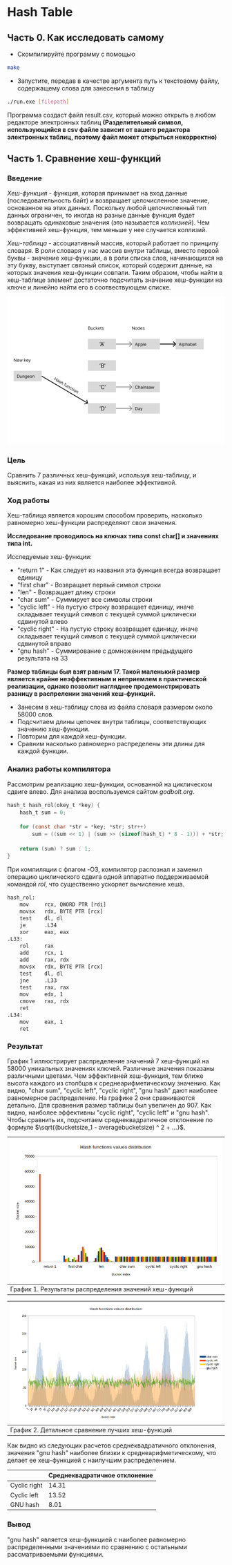 # Hash Table


## Часть 0. Как исследовать самому


- Скомпилируйте программу с помощью

```sh
make
```

- Запустите, передав в качестве аргумента путь к текстовому файлу, содержащему слова для занесения в таблицу

```sh
./run.exe [filepath]
```

Программа создаст файл result.csv, который можно открыть в любом редакторе электронных таблиц **(Разделительный символ, использующийся в csv файле зависит от вашего редактора электронных таблиц, поэтому файл может открыться некорректно)**


## Часть 1. Сравнение хеш-функций


### Введение


*Хеш-функция* - функция, которая принимает на вход данные (последовательность байт) и возвращает целочисленное значение, основанное на этих данных. Поскольку любой целочисленный тип данных ограничен, то иногда на разные данные функция будет возвращать одинаковые значения (это называется *коллизией*). Чем эффективней хеш-функция, тем меньше у нее случается коллизий.

*Хеш-таблица* - ассоциативный массив, который работает по принципу словаря. В роли словаря у нас массив внутри таблицы, вместо первой буквы - значение хеш-функции, а в роли списка слов, начинающихся на эту букву, выступает связный список, который содержит данные, на которых значения хеш-функции совпали. Таким образом, чтобы найти в хеш-таблице элемент достаточно подсчитать значение хеш-функции на ключе и линейно найти его в соотвествующем списке.

![hashtable](assets/hashtable.png "Иллюстрация работы хеш-таблицы")


### Цель


Сравнить 7 различных хеш-функций, используя хеш-таблицу, и выяснить, какая из них является наиболее эффективной.


### Ход работы


Хеш-таблица является хорошим способом проверить, насколько равномерно хеш-функции распределяют свои значения.

**Исследование проводилось на ключах типа const char[] и значениях типа int.**

Исследуемые хеш-функции:
- "return 1" - Как следует из названия эта функция всегда возвращает единицу
- "first char" - Возвращает первый символ строки
- "len" - Возвращает длину строки
- "char sum" - Суммирует все символы строки
- "cyclic left" - На пустую строку возвращает единицу, иначе складывает текущий символ с текущей суммой циклически сдвинутой влево
- "cyclic right" - На пустую строку возвращает единицу, иначе складывает текущий символ с текущей суммой циклически сдвинутой вправо
- "gnu hash" - Суммирование с домножением предыдущего результата на 33

**Размер таблицы был взят равным 17. Такой маленький размер является крайне неэффективным и неприемлем в практической реализации, однако позволит нагляднее продемонстрировать разницу в распрелении значений хеш-функций.**

- Занесем в хеш-таблицу слова из файла словаря размером около 58000 слов.
- Подсчитаем длины цепочек внутри таблицы, соответствующих значению хеш-функции.
- Повторим для каждой хеш-функции.
- Сравним насколько равномерно распределены эти длины для каждой функции.


### Анализ работы компилятора


Рассмотрим реализацию хеш-функции, основанной на циклическом сдвиге влево. Для анализа воспользуемся сайтом *godbolt.org*. 

```C
hash_t hash_rol(okey_t *key) {
    hash_t sum = 0;

    for (const char *str = *key; *str; str++)
        sum = ((sum << 1) | (sum >> (sizeof(hash_t) * 8 - 1))) + *str;

    return (sum) ? sum : 1;
}
```

При компиляции с флагом -O3, компилятор распознал и заменил операцию циклического сдвига одной аппаратно поддерживаемой командой *rol*, что существенно ускоряет вычисление хеша.

```Assembly
hash_rol:
    mov     rcx, QWORD PTR [rdi]
    movsx   rdx, BYTE PTR [rcx]
    test    dl, dl
    je      .L34
    xor     eax, eax
.L33:
    rol     rax
    add     rcx, 1
    add     rax, rdx
    movsx   rdx, BYTE PTR [rcx]
    test    dl, dl
    jne     .L33
    test    rax, rax
    mov     edx, 1
    cmove   rax, rdx
    ret
.L34:
    mov     eax, 1
    ret
```


### Результат


График 1 иллюстрирует распределение значений 7 хеш-функций на 58000 уникальных значениях ключей. Различные значения показаны различными цветами. Чем эффективней хеш-функция, тем ближе высота каждого из столбцов к среднеарифметическому значению. Как видно, "char sum", "cyclic left", "cyclic right", "gnu hash" дают наиболее равномерное распределение. На графике 2 они сравниваются детально. Для сравнения размер таблицы был увеличен до 907. Как видно, наиболее эффективны "cyclic right", "cyclic left" и "gnu hash". Чтобы сравнить их, подсчитаем среднеквадратичное отклонение по формуле $\sqrt{(bucketsize_1 - averagebucketsize) ^ 2 + ...}$.

| ![all-cmp](assets/all-cmp.png)                           |
|:---------------------------------------------------------|
|График 1. Результаты распределения значений хеш-функций   |

| ![top4-cmp](assets/top4-cmp.png)                |
|:------------------------------------------------|
|График 2. Детальное сравнение лучших хеш-функций |

Как видно из следующих расчетов среднеквадратичного отклонения, значения "gnu hash" наиболее близки к среднеарифметическому, что делает ее хеш-функцией с наилучшим распределением.

|              | Среднеквадратичное отклонение |
| ------------ | ----------------------------- |
| Cyclic right | 14.31                         |
| Cyclic left  | 13.52                         |
| GNU hash     | 8.01                          |


### Вывод


"gnu hash" является хеш-функцией с наиболее равномерно распределенными значениями по сравнению с остальными рассматриваемыми функциями.

